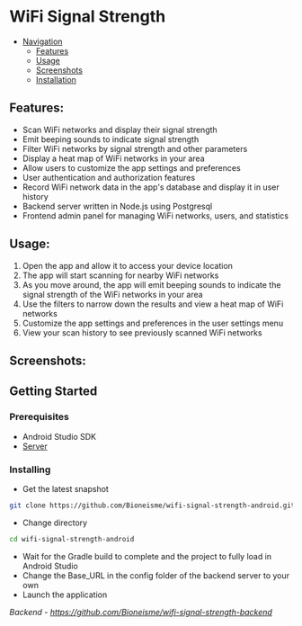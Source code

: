 # WiFi Signal Strength

- [Navigation](#navigation)
    - [Features](#features)
    - [Usage](#usage)
    - [Screenshots](#screenshots)
    - [Installation](#prerequisites)


## Features:
* Scan WiFi networks and display their signal strength
* Emit beeping sounds to indicate signal strength
* Filter WiFi networks by signal strength and other parameters
* Display a heat map of WiFi networks in your area
* Allow users to customize the app settings and preferences
* User authentication and authorization features
* Record WiFi network data in the app's database and display it in user history
* Backend server written in Node.js using Postgresql
* Frontend admin panel for managing WiFi networks, users, and statistics

## Usage:
1. Open the app and allow it to access your device location
2. The app will start scanning for nearby WiFi networks
3. As you move around, the app will emit beeping sounds to indicate the signal strength of the WiFi networks in your area
4. Use the filters to narrow down the results and view a heat map of WiFi networks
5. Customize the app settings and preferences in the user settings menu
6. View your scan history to see previously scanned WiFi networks

## Screenshots:


## Getting Started
### Prerequisites
* Android Studio SDK
* [Server](https://github.com/Bioneisme/wifi-signal-strength-backend)

### Installing
* Get the latest snapshot
```bash
git clone https://github.com/Bioneisme/wifi-signal-strength-android.git
```
* Change directory
``` bash
cd wifi-signal-strength-android
```
* Wait for the Gradle build to complete and the project to fully load in Android Studio
* Change the Base_URL in the config folder of the backend server to your own
* Launch the application


*Backend - https://github.com/Bioneisme/wifi-signal-strength-backend*
